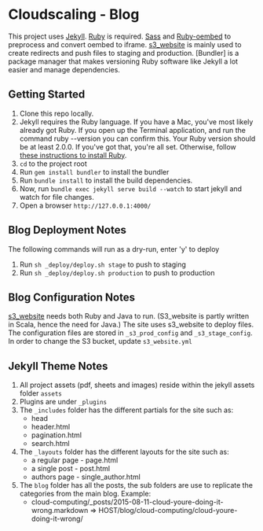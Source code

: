 Cloudscaling - Blog
========

This project uses [Jekyll](http://jekyllrb.com/docs/installation/). [Ruby](https://www.ruby-lang.org/en/downloads/) is required. [Sass](http://sass-lang.com) and [Ruby-oembed](https://github.com/judofyr/ruby-oembed) to preprocess and convert oembed to iframe. [s3_website](https://github.com/laurilehmijoki/s3_website) is mainly used to create redirects and push files to staging and production. [Bundler] is a package manager that makes versioning Ruby software like Jekyll a lot easier and manage dependencies.

Getting Started
---------------

1. Clone this repo locally.
2. Jekyll requires the Ruby language. If you have a Mac, you've most likely already got Ruby. If you open up the Terminal application, and run the command ruby --version you can confirm this. Your Ruby version should be at least 2.0.0. If you've got that, you're all set. Otherwise, follow [these instructions to install Ruby](https://www.ruby-lang.org/en/downloads/).
3. `cd` to the project root
4. Run `gem install bundler` to install the bundler
5. Run `bundle install` to install the build dependencies.
6. Now, run `bundle exec jekyll serve build --watch` to start jekyll and watch for file changes.
7. Open a browser `http://127.0.0.1:4000/`


Blog Deployment Notes
---------------
The following commands will run as a dry-run, enter 'y' to deploy
1. Run `sh _deploy/deploy.sh stage` to push to staging
2. Run `sh _deploy/deploy.sh production` to push to production

Blog Configuration Notes
---------------
[s3_website](https://github.com/laurilehmijoki/s3_website) needs both Ruby and Java to run. (S3_website is partly written in Scala, hence the need for Java.) The site uses s3_website to deploy files.
The configuration files are stored in `_s3_prod_config` and `_s3_stage_config`. 
In order to change the S3 bucket, update `s3_website.yml` 

Jekyll Theme Notes
---------------

1. All project assets (pdf, sheets and images) reside within the jekyll assets folder `assets`
2. Plugins are under `_plugins`
3. The `_includes` folder has the different partials for the site such as:
    - head
    - header.html
    - pagination.html
    - search.html
4. The `_layouts` folder has the different layouts for the site such as:
    - a regular page - page.html
    - a single post - post.html
    - authors page - single_author.html
5. The `blog` folder has all the posts, the sub folders are use to replicate the categories from the main blog. Example: 
    - cloud-computing/_posts/2015-08-11-cloud-youre-doing-it-wrong.markdown => HOST/blog/cloud-computing/cloud-youre-doing-it-wrong/